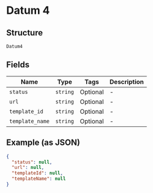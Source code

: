 
# Datum 4

## Structure

`Datum4`

## Fields

| Name | Type | Tags | Description |
|  --- | --- | --- | --- |
| `status` | `string` | Optional | - |
| `url` | `string` | Optional | - |
| `template_id` | `string` | Optional | - |
| `template_name` | `string` | Optional | - |

## Example (as JSON)

```json
{
  "status": null,
  "url": null,
  "templateId": null,
  "templateName": null
}
```

